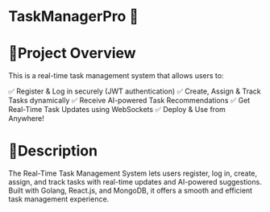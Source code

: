 # TaskManagerPro 🚀

# 📌Project Overview
This is a real-time task management system that allows users to:

✅ Register & Log in securely (JWT authentication)
✅ Create, Assign & Track Tasks dynamically
✅ Receive AI-powered Task Recommendations
✅ Get Real-Time Task Updates using WebSockets
✅ Deploy & Use from Anywhere!

# 📌Description 
The Real-Time Task Management System lets users register, log in, create, assign, and track tasks with real-time updates and AI-powered suggestions. Built with Golang, React.js, and MongoDB, it offers a smooth and efficient task management experience.

